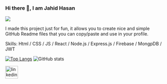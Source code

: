 ### Hi there 👋, I am Jahid Hasan
![](https://media.licdn.com/dms/image/D5616AQGq6PTKpC1sUw/profile-displaybackgroundimage-shrink_350_1400/0/1714670323994?e=1723680000&v=beta&t=o5kDzpO9bFaZklkaEo207UIesvK7H-RRKR7tOarwc4Y)

I made this project just for fun, it allows you to create nice and simple GitHub Readme files that you can copy/paste and use in your profile.

Skills: Html / CSS / JS / React / Node.js / Express.js / Firebase / MongpDB / JWT


[![Top Langs](https://github-readme-stats.vercel.app/api/top-langs/?username=Onik121)](https://github.com/anuraghazra/github-readme-stats) ![GitHub stats](https://github-readme-stats.vercel.app/api?username=Onik121&show_icons=true&count_private=true)  


[<img src='https://cdn.jsdelivr.net/npm/simple-icons@3.0.1/icons/linkedin.svg' alt='linkedin' height='40'>](https://www.linkedin.com/in/https://www.linkedin.com/in/jahid-hasan-developer//)  


 



